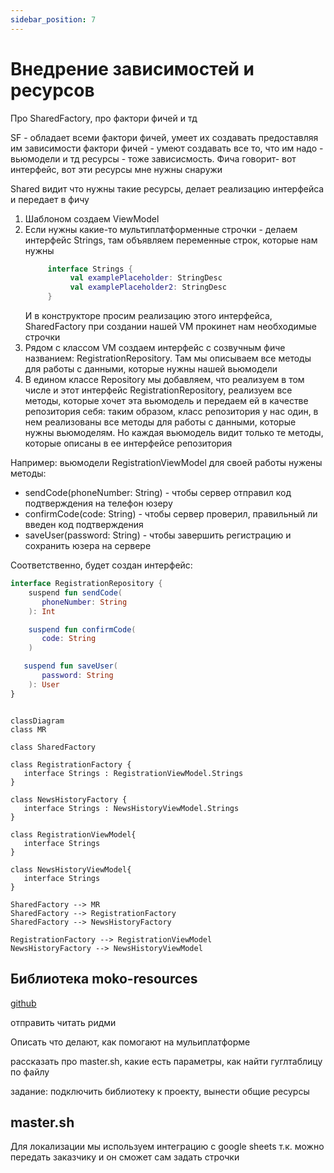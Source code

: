 ```yaml
---
sidebar_position: 7
---
```


# Внедрение зависимостей и ресурсов

Про SharedFactory, про фактори фичей и тд

SF - обладает всеми фактори фичей, умеет их создавать предоставляя им зависимости
фактори фичей - умеют создавать все то, что им надо - вьюмодели и тд
ресурсы - тоже зависисмость. Фича говорит- вот интерфейс, вот эти ресурсы мне нужны снаружи

Shared видит что нужны такие ресурсы, делает реализацию интерфейса и передает в фичу

1. Шаблоном создаем ViewModel
1. Если нужны какие-то мультиплатформенные строчки - делаем интерфейс Strings, там объявляем переменные строк, которые нам нужны
   ```kotlin
        interface Strings {
             val examplePlaceholder: StringDesc
             val examplePlaceholder2: StringDesc
        }
   ```
   И в конструкторе просим реализацию этого интерфейса, SharedFactory при создании нашей VM прокинет нам необходимые строчки
1. Рядом с классом VM создаем интерфейс с созвучным фиче названием: RegistrationRepository. Там мы описываем все методы для работы с данными, которые нужны нашей вьюмодели 
1. В едином классе Repository мы добавляем, что реализуем в том числе и этот интерфейс RegistrationRepository, реализуем все методы, которые хочет эта вьюмодель и передаем ей в качестве репозитория себя: таким образом, класс репозитория у нас один, в нем реализованы все методы для работы с данными, которые нужны вьюмоделям. Но каждая вьюмодель видит только те методы, которые описаны в ее интерфейсе репозитория 

Например: вьюмодели RegistrationViewModel для своей работы нужены методы:
- sendCode(phoneNumber: String) - чтобы сервер отправил код подтверждения на телефон юзеру
- confirmCode(code: String) - чтобы сервер проверил, правильный ли введен код подтверждения
- saveUser(password: String) - чтобы завершить регистрацию и сохранить юзера на сервере

Соответственно, будет создан интерфейс:
```kotlin
interface RegistrationRepository {
    suspend fun sendCode(
       phoneNumber: String
    ): Int

    suspend fun confirmCode(
       code: String
    )

   suspend fun saveUser(
       password: String
    ): User
}

```

```mermaid

classDiagram
class MR

class SharedFactory

class RegistrationFactory {
   interface Strings : RegistrationViewModel.Strings
}

class NewsHistoryFactory {
   interface Strings : NewsHistoryViewModel.Strings
}

class RegistrationViewModel{
   interface Strings
}

class NewsHistoryViewModel{
   interface Strings
}

SharedFactory --> MR
SharedFactory --> RegistrationFactory
SharedFactory --> NewsHistoryFactory

RegistrationFactory --> RegistrationViewModel
NewsHistoryFactory --> NewsHistoryViewModel

```


## Библиотека moko-resources

[github](https://github.com/icerockdev/moko-resources)

отправить читать ридми

Описать что делают, как помогают на мульиплатформе

рассказать про master.sh, какие есть параметры, как найти гуглтаблицу по файлу

задание: подключить библиотеку к проекту, вынести общие ресурсы

## master.sh

Для локализации мы используем интеграцию с google sheets т.к. можно передать заказчику и он сможет сам задать строчки 